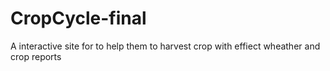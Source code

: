 # CropCycle-final
A interactive site for to help them to harvest crop with effiect wheather and crop reports
